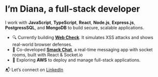 # I’m Diana, a full-stack developer

I work with **JavaScript**, **TypeScript**, **React**, **Node.js**, **Express.js**, **PostgressSQL**, and **MongoDB** to build secure, scalable applications.

- 🔍 Currently building [**Web Check**](https://github.com/divoz/web-check). It simulates XSS attacks and shows real-world browser defenses.
- 💬 Co-developed [**Smack Chat**](https://github.com/smack-apps/smack-chat), a real-time messaging app with socket rooms, built with React & Socket.io
- 🌱 Exploring **AWS** to deploy and manage full-stack applications.

📬 Let’s connect on [LinkedIn](https://www.linkedin.com/in/divoz)



